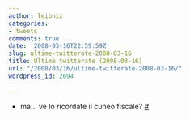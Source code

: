 ```yaml
---
author: leibniz
categories:
- tweets
comments: true
date: '2008-03-16T22:59:59Z'
slug: ultime-twitterate-2008-03-16
title: Ultime twitterate (2008-03-16)
url: "/2008/03/16/ultime-twitterate-2008-03-16/"
wordpress_id: 2694

---
```

* ma... ve lo ricordate il cuneo fiscale? [#](https://twitter.com/leibniz/statuses/772337172)


